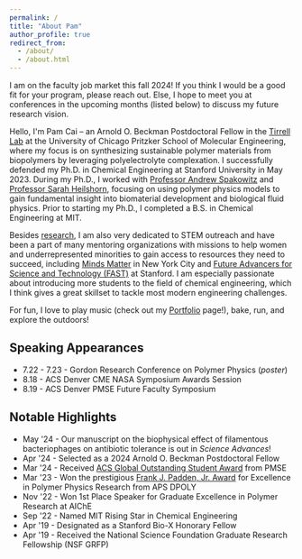 ```yaml
---
permalink: /
title: "About Pam"
author_profile: true
redirect_from: 
  - /about/
  - /about.html
---
```


I am on the faculty job market this fall 2024! If you think I would be a good fit for your program, please reach out. Else, I hope to meet you at conferences in the upcoming months (listed below) to discuss my future research vision. 

Hello, I'm Pam Cai – an Arnold O. Beckman Postdoctoral Fellow in the [Tirrell Lab](https://pme.uchicago.edu/group/tirrell-lab) at the University of Chicago Pritzker School of Molecular Engineering, where my focus is on synthesizing sustainable polymer materials from biopolymers by leveraging polyelectrolyte complexation. I successfully defended my Ph.D. in Chemical Engineering at Stanford University in May 2023. During my Ph.D., I worked with [Professor Andrew Spakowitz](https://web.stanford.edu/~ajspakow/) and [Professor Sarah Heilshorn](https://web.stanford.edu/group/heilshorn/), focusing on using polymer physics models to gain fundamental insight into biomaterial development and biological fluid physics. Prior to starting my Ph.D., I completed a B.S. in Chemical Engineering at MIT.  

Besides <a href="research">research</a>, I am also very dedicated to STEM outreach and have been a part of many mentoring organizations with missions to help women and underrepresented minorities to gain access to resources they need to succeed, including [Minds Matter](https://mindsmatternyc.org) in New York City and [Future Advancers for Science and Technology (FAST)](https://fast.stanford.edu) at Stanford. I am especially passionate about introducing more students to the field of chemical engineering, which I think gives a great skillset to tackle most modern engineering challenges.

For fun, I love to play music (check out my <a href="portfolio">Portfolio</a> page!), bake, run, and explore the outdoors! 

## Speaking Appearances

* 7.22 - 7.23 - Gordon Research Conference on Polymer Physics (<i>poster</i>)
* 8.18 - ACS Denver CME NASA Symposium Awards Session
* 8.19 - ACS Denver PMSE Future Faculty Symposium

## Notable Highlights

* May '24 - Our manuscript on the biophysical effect of filamentous bacteriophages on antibiotic tolerance is out in <i>Science Advances</i>!
* Apr '24 - Selected as a 2024 Arnold O. Beckman Postdoctoral Fellow
* Mar '24 - Received [ACS Global Outstanding Student Award](https://pmsedivision.org/2024/04/2024-global-student-and-mentor-award-announced/) from PMSE
* Mar '23 - Won the prestigious [Frank J. Padden, Jr. Award](https://engage.aps.org/dpoly/honors/prizes-awards/frank-padden-award) for Excellence in Polymer Physics Research from APS DPOLY
* Nov '22 - Won 1st Place Speaker for Graduate Excellence in Polymer Research at AIChE
* Sep '22 - Named MIT Rising Star in Chemical Engineering
* Apr '19 - Designated as a Stanford Bio-X Honorary Fellow
* Apr '19 - Received the National Science Foundation Graduate Research Fellowship (NSF GRFP)